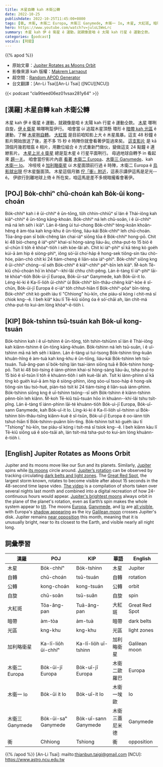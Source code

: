 ```yaml
---
title: 木星自轉 kah 木衛公轉
date: 2022-10-25
publishdate: 2022-10-25T11:45:00+0800
tags: [衝, 木衛, 木衛二 Europa, 木衛三 Ganymede, 木衛一 Io, 木星, 大紅斑, 暗帶, 光區, 自轉, 公轉, 自旋, 加利略衛星]
hero: https://www.youtube.com/watch?v=juloL5WeLrc
summary: 木星 kah 伊 ê 衛星 ê 運動，就親像是咱 ê 太陽 kah 行星 ê 運動仝款。
categories: [podcast]
vocals: [阿錕]
---
```


{{% apod %}}

- 原始文章：[Jupiter Rotates as Moons Orbit](https://apod.nasa.gov/apod/ap221025.html)
- 影像來源 kah 版權：[Makrem Larnaout](https://www.instagram.com/makrem_larnaout/)
- 超空間：[Random APOD Generator](http://apod.nasa.gov/apod/random_apod.html)
- 台文翻譯：[An-Li Tsai][An-Li Tsai] ([NCU][NCU])

{{< podcast "cla9tleed06ez01vsax281y64" >}}

## [漢羅] 木星自轉 kah 木衛公轉
木星 kah 伊 ê 衛星 ê 運動，就親像是咱 ê 太陽 kah 行星 ê 運動仝款。
[木星][Jupiter] 哪咧自旋，[伊 ê 衛星][its moons] 嘛哪咧踅伊行。
咱會當 ùi 追蹤木星頂懸 環形 ê [暗帶 kah 光區][dark belts and light zones] ê 運動，了解 [木星咧自轉][Jupiter’s rotation t]。
[大紅斑][Great Red Spot] 是目前咱知影上大 ê 木星風暴。這支 48 秒鐘 ê 影片開始放送了後，差不多 15 秒 ê 時陣你就會看著伊踅過來矣。
[這支影片][The video] 是 kā 頂個月幾若暗翕 ê 相片，用數位組合 ê 方式重新鬥做伙，變做這支 24 點鐘 ê 連紲影片。
[木星上光 ê 衛星][Jupiter's brightest moons] 總是踅木星 ê 行星平面咧行。
毋過地球自轉予 in 看起來 [趨一爿][tilt t]。
咱會當佇影片內底 [看著][all visible] [木衛二 Europa][Europa]、[木衛三 Ganymede][Ganymede t]、kah [木衛一 Io][Io]。
冷吱吱 ê [加利略衛星][Galilean moon] ùi 木星面頭前行過 ê 時陣，木衛二 Europa ê [烏影就出現][shadow appearing t] 佇木星盤面頂。
木星這個月猶 [佇「衝」附近][near opposition]，這表示講伊這馬是足光--ê。
伊欲行到離地球上倚 ê 所在矣，咱這馬是差不多規暗攏看會著伊。

## [POJ] Bo̍k-chhiⁿ chū-choán kah Bo̍k-ūi kong-choán
Bo̍k-chhiⁿ kah i ê ūi-chhiⁿ ê ūn-tōng, to̍h chhin-chhiūⁿ sī lán ê Thài-iông kah kiâⁿ-chhiⁿ ê ūn-tōng kāng-khoán.
Bo̍k-chhiⁿ ná leh chū-soân, i ê ūi-chhiⁿ mā ná leh se̍h i kiâⁿ.
Lán ē-tàng ùi tui-chong Bo̍k-chhiⁿ téng-koân khoân-hêng ê àm-tòa kah kng-khu ê ūn-tōng, liáu-kái Bo̍k-chhiⁿ leh chū-choán.
Tōa-âng-pan sī bo̍k-chêng lán chai-iáⁿ siōng tōa ê Bo̍k-chhiⁿ hong-pō.
Chit ki 48 bió-cheng ê iáⁿ-phìⁿ khai-sí hòng-sàng liáu-āu, chha-put-to 15 bió ê sî-chūn lí to̍h ē khòaⁿ-tio̍h i se̍h kòe-lâi ah.
Chit ki iáⁿ-phìⁿ sī kā téng kò goe̍h kúi-ā àm hip ê siòng-phìⁿ, iông sò͘-ūi cho͘-ha̍p ê hong-sek tiông-sin tàu chò-hóe, piàn-chò chi̍t ki 24 tiám-cheng ê liân-sòa iáⁿ-phìⁿ.
Bo̍k-chhiⁿ siōng kng ê ūi-chhiⁿ chóng--sī se̍h Bo̍k-chhiⁿ ê kiâⁿ-chhiⁿ pêⁿ-bīn leh kiâⁿ.
M̄-koh Tē-kiû chū-choán hō͘ in khòaⁿ--khí-lâi chhu chi̍t-pêng.
Lán ē-tàng tī iáⁿ-phìⁿ lāi-té khòaⁿ-tio̍h Bo̍k-ùi-jī Europa, Bo̍k-ūi-saⁿ Ganymede, kah Bo̍k-ūi-it Io.
Léng-ki-ki ê Ka-lī-lio̍h ūi-chhiⁿ ùi Bo̍k-chhiⁿ bīn-thâu-chêng kiâⁿ-kòe ê sî-chūn, Bo̍k-ūi-jī Europa ê o͘-iáⁿ to̍h chhut-hiān tī Bo̍k-chhiⁿ-pôaⁿ bīn-téng.
Bo̍k-chhiⁿ chit kò goe̍h iáu tī "Chhiong" hù-kīn, che piáu-sī kóng i chit-má sī chiok kng--ê.
I beh kiâⁿ kàu lī Tē-kiû siōng óa ê só͘-chāi ah, lán chit-má chha-put-to kui-àm lóng khòaⁿ-ē-tio̍h i.


## [KIP] Bo̍k-tshinn tsū-tsuán kah Bo̍k-uī kong-tsuán
Bo̍k-tshinn kah i ê uī-tshinn ê ūn-tōng, to̍h tshin-tshiūnn sī lán ê Thài-iông kah kiânn-tshinn ê ūn-tōng kāng-khuán.
Bo̍k-tshinn ná leh tsū-suân, i ê uī-tshinn mā ná leh se̍h i kiânn.
Lán ē-tàng uì tui-tsong Bo̍k-tshinn tíng-kuân khuân-hîng ê àm-tuà kah kng-khu ê ūn-tōng, liáu-kái Bo̍k-tshinn leh tsū-tsuán.
Tuā-âng-pan sī bo̍k-tsîng lán tsai-iánn siōng tuā ê Bo̍k-tshinn hong-pō.
Tsit ki 48 bió-tsing ê iánn-phìnn khai-sí hòng-sàng liáu-āu, tsha-put-to 15 bió ê sî-tsūn lí to̍h ē khuànn-tio̍h i se̍h kuè-lâi ah.
Tsit ki iánn-phìnn sī kā tíng kò gue̍h kuí-ā àm hip ê siòng-phìnn, iông sòo-uī tsoo-ha̍p ê hong-sik tiông-sin tàu tsò-hué, piàn-tsò tsi̍t ki 24 tiám-tsing ê liân-suà iánn-phìnn.
Bo̍k-tshinn siōng kng ê uī-tshinn tsóng--sī se̍h Bo̍k-tshinn ê kiânn-tshinn pênn-bīn leh kiânn.
M̄-koh Tē-kiû tsū-tsuán hōo in khuànn--khí-lâi tshu tsi̍t-pîng.
Lán ē-tàng tī iánn-phìnn lāi-té khuànn-tio̍h Bo̍k-uì-jī Europa, Bo̍k-uī-sann Ganymede, kah Bo̍k-uī-it Io.
Líng-ki-ki ê Ka-lī-lio̍h uī-tshinn uì Bo̍k-tshinn bīn-thâu-tsîng kiânn-kuè ê sî-tsūn, Bo̍k-uī-jī Europa ê oo-iánn to̍h tshut-hiān tī Bo̍k-tshinn-puânn bīn-tíng.
Bo̍k-tshinn tsit kò gue̍h iáu tī "Tshiong" hù-kīn, tse piáu-sī kóng i tsit-má sī tsiok kng--ê.
I beh kiânn kàu lī Tē-kiû siōng uá ê sóo-tsāi ah, lán tsit-má tsha-put-to kui-àm lóng khuànn-ē-tio̍h i.

## [English] Jupiter Rotates as Moons Orbit
Jupiter and its moons move like our Sun and its planets.
Similarly, [Jupiter][Jupiter] spins while [its moons][its moons] circle around.
[Jupiter’s rotation][Jupiter’s rotation e] can be observed by tracking circulating [dark belts and light zones][dark belts and light zones].
The [Great Red Spot][Great Red Spot], the largest storm known, rotates to become visible after about 15 seconds in the 48-second time lapse video.
[The video][The video] is a compilation of shorts taken over several nights last month and combined into a digital recreation of how 24-continuous hours would appear.
[Jupiter's brightest moons][Jupiter's brightest moons] always orbit in the plane of the planet's rotation, even as Earth’s spin makes the whole system appear to [tilt][tilt e].
The moons [Europa][Europa], [Ganymede][Ganymede e], and [Io][Io] are [all visible][all visible], with Europa's [shadow appearing][shadow appearing e] as the icy [Galilean moon][Galilean moon] crosses Jupiter's disk.
Jupiter remains [near opposition][near opposition] this month, meaning that it is unusually bright, near to its closest to the Earth, and visible nearly all night long.


## 詞彙學習

|漢羅|POJ|KIP|華語|English|
|-|-|-|-|-|
|木星|Bo̍k-chhiⁿ|Bo̍k-tshinn|木星|Jupiter|
|自轉|chū-choán|tsū-tsuán|自轉|rotation|
|公轉|kong-choán|kong-tsuán|公轉|orbit|
|自旋|chū-soân|tsū-suân|自旋|spin|
|大紅斑|Tōa-âng-pan|Tuā-âng-pan|大紅斑|Great Red Spot|
|暗帶|àm-tòa|àm-tuà|暗帶|dark belts|
|光區|kng-khu|kng-khu|光區|light zones|
|加利略衛星|Ka-lī-lio̍h ūi-chhiⁿ|Ka-lī-lio̍h uī-tshinn|加利略衛星|Galilean moon|
|木衛二 Europa|Bo̍k-ūi-jī Europa|Bo̍k-uī-jī Europa|木衛二歐羅巴|Europa|
|木衛一 Io|Bo̍k-ūi it Io|Bo̍k-uī-it Io|木衛一埃歐|Io|
|木衛三 Ganymede|Bo̍k-ūi-saⁿ Ganymede|Bo̍k-uī-sann Ganymede|木衛三蓋尼米德|Ganymede|
|衝|Chhiong|Tshiong|衝|opposition|

{{% /apod %}}
[An-Li Tsai]: mailto:thianbun.taigi@gmail.com
[NCU]: https://www.astro.ncu.edu.tw

[copyright]: https://apod.nasa.gov/apod/fap/lib/about_apod.html#srapply
[License]: https://creativecommons.org/licenses/by/2.0/
[Jupiter’s rotation]:https://apod.nasa.gov/apod/ap211026.html

[Jupiter]:https://solarsystem.nasa.gov/planets/jupiter/in-depth/
[its moons]:https://en.wikipedia.org/wiki/Moons_of_Jupiter
[Jupiter’s rotation e]:https://apod.nasa.gov/apod/ap211026.html
[Jupiter’s rotation t]:https://apod.tw/daily/20211026/
[dark belts and light zones]:https://en.wikipedia.org/wiki/Atmosphere_of_Jupiter#/media/File:Jupiter_cloud_bands.svg
[Great Red Spot]:https://www.nasa.gov/feature/goddard/jupiter-s-great-red-spot-a-swirling-mystery
[The video]:https://youtu.be/8thpIjA8_VI
[Jupiter's brightest moons]:https://solarsystem.nasa.gov/moons/jupiter-moons/overview/
[tilt e]:https://apod.nasa.gov/apod/ap220911.html
[tilt t]:https://apod.tw/daily/20220911/
[Europa]:https://solarsystem.nasa.gov/moons/jupiter-moons/europa/in-depth/
[Ganymede e]:https://apod.nasa.gov/apod/ap211011.html
[Ganymede t]:https://apod.tw/daily/20211011/
[Io]:https://apod.nasa.gov/apod/ap140330.html
[all visible]:https://livedoor.blogimg.jp/kijyo_ita/imgs/c/4/c4ce0df8.png
[shadow appearing e]:https://apod.nasa.gov/apod/ap220427.html
[shadow appearing t]:https://apod.tw/daily/20220427/
[Galilean moon]:https://en.wikipedia.org/wiki/Galilean_moons
[near opposition]:https://blogs.nasa.gov/Watch_the_Skies/2022/09/16/jupiter-to-reach-opposition-closet-approach-to-earth-in-70-years/
